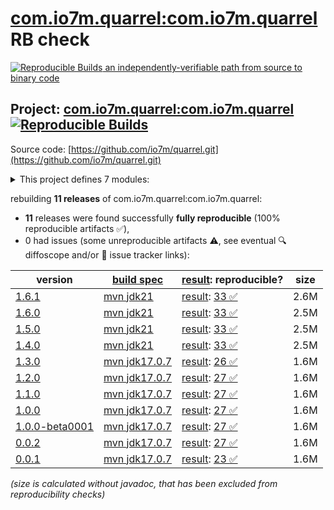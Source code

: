 [com.io7m.quarrel:com.io7m.quarrel](https://central.sonatype.com/artifact/com.io7m.quarrel/com.io7m.quarrel/versions) RB check
=======

[![Reproducible Builds](https://reproducible-builds.org/images/logos/rb.svg) an independently-verifiable path from source to binary code](https://reproducible-builds.org/)

## Project: [com.io7m.quarrel:com.io7m.quarrel](https://central.sonatype.com/artifact/com.io7m.quarrel/com.io7m.quarrel/versions) [![Reproducible Builds](https://img.shields.io/endpoint?url=https://raw.githubusercontent.com/jvm-repo-rebuild/reproducible-central/master/content/com/io7m/quarrel/badge.json)](https://github.com/jvm-repo-rebuild/reproducible-central/blob/master/content/com/io7m/quarrel/README.md)

Source code: [https://github.com/io7m/quarrel.git](https://github.com/io7m/quarrel.git)

<details><summary>This project defines 7 modules:</summary>

* [com.io7m.quarrel:com.io7m.quarrel](https://central.sonatype.com/artifact/com.io7m.quarrel/com.io7m.quarrel/1.6.1)
* [com.io7m.quarrel:com.io7m.quarrel.core](https://central.sonatype.com/artifact/com.io7m.quarrel/com.io7m.quarrel.core/1.6.1)
* [com.io7m.quarrel:com.io7m.quarrel.documentation](https://central.sonatype.com/artifact/com.io7m.quarrel/com.io7m.quarrel.documentation/1.6.1)
* [com.io7m.quarrel:com.io7m.quarrel.example](https://central.sonatype.com/artifact/com.io7m.quarrel/com.io7m.quarrel.example/1.6.1)
* [com.io7m.quarrel:com.io7m.quarrel.ext.logback](https://central.sonatype.com/artifact/com.io7m.quarrel/com.io7m.quarrel.ext.logback/1.6.1)
* [com.io7m.quarrel:com.io7m.quarrel.ext.xstructural](https://central.sonatype.com/artifact/com.io7m.quarrel/com.io7m.quarrel.ext.xstructural/1.6.1)
* [com.io7m.quarrel:com.io7m.quarrel.tests](https://central.sonatype.com/artifact/com.io7m.quarrel/com.io7m.quarrel.tests/1.6.1)
</details>

rebuilding **11 releases** of com.io7m.quarrel:com.io7m.quarrel:
- **11** releases were found successfully **fully reproducible** (100% reproducible artifacts :white_check_mark:),
- 0 had issues (some unreproducible artifacts :warning:, see eventual :mag: diffoscope and/or :memo: issue tracker links):

| version | [build spec](/BUILDSPEC.md) | [result](https://reproducible-builds.org/docs/jvm/): reproducible? | size |
| -- | --------- | ------ | -- |
| [1.6.1](https://central.sonatype.com/artifact/com.io7m.quarrel/com.io7m.quarrel/1.6.1/pom) | [mvn jdk21](com.io7m.quarrel-1.6.1.buildspec) | [result](com.io7m.quarrel-1.6.1.buildinfo): [33 :white_check_mark: ](com.io7m.quarrel-1.6.1.buildcompare) | 2.6M |
| [1.6.0](https://central.sonatype.com/artifact/com.io7m.quarrel/com.io7m.quarrel/1.6.0/pom) | [mvn jdk21](com.io7m.quarrel-1.6.0.buildspec) | [result](com.io7m.quarrel-1.6.0.buildinfo): [33 :white_check_mark: ](com.io7m.quarrel-1.6.0.buildcompare) | 2.5M |
| [1.5.0](https://central.sonatype.com/artifact/com.io7m.quarrel/com.io7m.quarrel/1.5.0/pom) | [mvn jdk21](com.io7m.quarrel-1.5.0.buildspec) | [result](com.io7m.quarrel-1.5.0.buildinfo): [33 :white_check_mark: ](com.io7m.quarrel-1.5.0.buildcompare) | 2.5M |
| [1.4.0](https://central.sonatype.com/artifact/com.io7m.quarrel/com.io7m.quarrel/1.4.0/pom) | [mvn jdk21](com.io7m.quarrel-1.4.0.buildspec) | [result](com.io7m.quarrel-1.4.0.buildinfo): [33 :white_check_mark: ](com.io7m.quarrel-1.4.0.buildcompare) | 2.5M |
| [1.3.0](https://central.sonatype.com/artifact/com.io7m.quarrel/com.io7m.quarrel/1.3.0/pom) | [mvn jdk17.0.7](com.io7m.quarrel-1.3.0.buildspec) | [result](com.io7m.quarrel-1.3.0.buildinfo): [26 :white_check_mark: ](com.io7m.quarrel-1.3.0.buildcompare) | 1.6M |
| [1.2.0](https://central.sonatype.com/artifact/com.io7m.quarrel/com.io7m.quarrel/1.2.0/pom) | [mvn jdk17.0.7](com.io7m.quarrel-1.2.0.buildspec) | [result](com.io7m.quarrel-1.2.0.buildinfo): [27 :white_check_mark: ](com.io7m.quarrel-1.2.0.buildcompare) | 1.6M |
| [1.1.0](https://central.sonatype.com/artifact/com.io7m.quarrel/com.io7m.quarrel/1.1.0/pom) | [mvn jdk17.0.7](com.io7m.quarrel-1.1.0.buildspec) | [result](com.io7m.quarrel-1.1.0.buildinfo): [27 :white_check_mark: ](com.io7m.quarrel-1.1.0.buildcompare) | 1.6M |
| [1.0.0](https://central.sonatype.com/artifact/com.io7m.quarrel/com.io7m.quarrel/1.0.0/pom) | [mvn jdk17.0.7](com.io7m.quarrel-1.0.0.buildspec) | [result](com.io7m.quarrel-1.0.0.buildinfo): [27 :white_check_mark: ](com.io7m.quarrel-1.0.0.buildcompare) | 1.6M |
| [1.0.0-beta0001](https://central.sonatype.com/artifact/com.io7m.quarrel/com.io7m.quarrel/1.0.0-beta0001/pom) | [mvn jdk17.0.7](com.io7m.quarrel-1.0.0-beta0001.buildspec) | [result](com.io7m.quarrel-1.0.0-beta0001.buildinfo): [27 :white_check_mark: ](com.io7m.quarrel-1.0.0-beta0001.buildcompare) | 1.6M |
| [0.0.2](https://central.sonatype.com/artifact/com.io7m.quarrel/com.io7m.quarrel/0.0.2/pom) | [mvn jdk17.0.7](com.io7m.quarrel-0.0.2.buildspec) | [result](com.io7m.quarrel-0.0.2.buildinfo): [27 :white_check_mark: ](com.io7m.quarrel-0.0.2.buildcompare) | 1.6M |
| [0.0.1](https://central.sonatype.com/artifact/com.io7m.quarrel/com.io7m.quarrel/0.0.1/pom) | [mvn jdk17.0.7](com.io7m.quarrel-0.0.1.buildspec) | [result](com.io7m.quarrel-0.0.1.buildinfo): [23 :white_check_mark: ](com.io7m.quarrel-0.0.1.buildcompare) | 1.6M |

<i>(size is calculated without javadoc, that has been excluded from reproducibility checks)</i>
